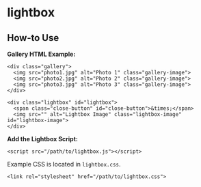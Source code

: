 # lightbox

## How-to Use

**Gallery HTML Example:**
```
<div class="gallery">
  <img src="photo1.jpg" alt="Photo 1" class="gallery-image">
  <img src="photo2.jpg" alt="Photo 2" class="gallery-image">
  <img src="photo3.jpg" alt="Photo 3" class="gallery-image">
</div>

<div class="lightbox" id="lightbox">
  <span class="close-button" id="close-button">&times;</span>
  <img src="" alt="Lightbox Image" class="lightbox-image" id="lightbox-image">
</div>
```

**Add the Lightbox Script:**

```
<script src="/path/to/lightbox.js"></script>
```

Example CSS is located in `lightbox.css`.

```
<link rel="stylesheet" href="/path/to/lightbox.css">
```
